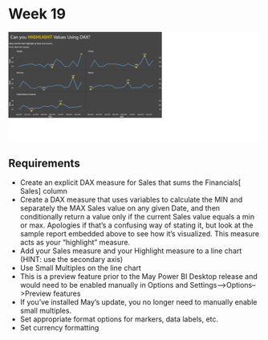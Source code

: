 # Week 19

![logo](./Week19.png)

## Requirements

- Create an explicit DAX measure for Sales that sums the Financials[ Sales] column
- Create a DAX measure that uses variables to calculate the MIN and separately the MAX Sales value on any given Date, and then conditionally return a value only if the current Sales value equals a min or max. Apologies if that’s a confusing way of stating it, but look at the sample report embedded above to see how it’s visualized. This measure acts as your “highlight” measure.
- Add your Sales measure and your Highlight measure to a line chart (HINT: use the secondary axis)
- Use Small Multiples on the line chart
- This is a preview feature prior to the May Power BI Desktop release and would need to be enabled manually in Options and Settings–>Options–>Preview features
- If you’ve installed May’s update, you no longer need to manually enable small multiples.
- Set appropriate format options for markers, data labels, etc.
- Set currency formatting